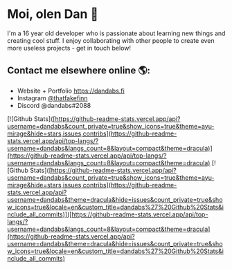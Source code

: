 <!--
**dandabs/dandabs** is a ✨ _special_ ✨ repository because its `README.md` (this file) appears on your GitHub profile.

Here are some ideas to get you started:

- 🔭 I’m currently working on ...
- 🌱 I’m currently learning ...
- 👯 I’m looking to collaborate on ...
- 🤔 I’m looking for help with ...
- 💬 Ask me about ...
- 📫 How to reach me: ...
- 😄 Pronouns: ...
- ⚡ Fun fact: ...
-->
# Moi, olen Dan 👋

I'm a 16 year old developer who is passionate about learning new things and creating cool stuff. I enjoy collaborating with other people to create even more useless projects - get in touch below!

## Contact me elsewhere online 🌎:
- Website + Portfolio <a href="https://dandabs.fi">https://dandabs.fi</a>
- Instagram <a href="https://instagram.com/thatfakefinn">@thatfakefinn</a>
- Discord @dandabs#2088

[![Github Stats]([https://github-readme-stats.vercel.app/api?username=dandabs&count_private=true&show_icons=true&theme=ayu-mirage&hide=stars,issues,contribs](https://github-readme-stats.vercel.app/api/top-langs/?username=dandabs&langs_count=8&layout=compact&theme=dracula)](https://github-readme-stats.vercel.app/api/top-langs/?username=dandabs&langs_count=8&layout=compact&theme=dracula)
[![Github Stats]([https://github-readme-stats.vercel.app/api?username=dandabs&count_private=true&show_icons=true&theme=ayu-mirage&hide=stars,issues,contribs](https://github-readme-stats.vercel.app/api?username=dandabs&theme=dracula&hide=issues&count_private=true&show_icons=true&locale=en&custom_title=dandabs%27%20Github%20Stats&include_all_commits)]([https://github-readme-stats.vercel.app/api/top-langs/?username=dandabs&langs_count=8&layout=compact&theme=dracula](https://github-readme-stats.vercel.app/api?username=dandabs&theme=dracula&hide=issues&count_private=true&show_icons=true&locale=en&custom_title=dandabs%27%20Github%20Stats&include_all_commits)
